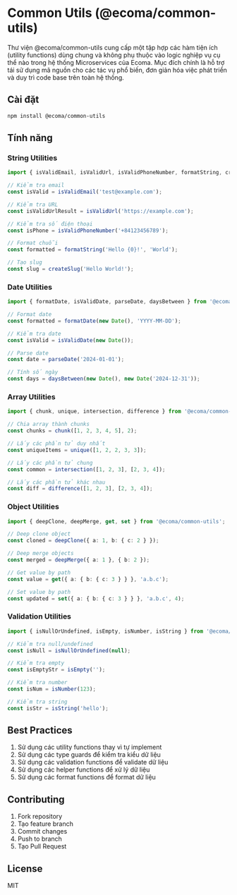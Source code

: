 # Common Utils (@ecoma/common-utils)

Thư viện @ecoma/common-utils cung cấp một tập hợp các hàm tiện ích (utility functions) dùng chung và không phụ thuộc vào logic nghiệp vụ cụ thể nào trong hệ thống Microservices của Ecoma. Mục đích chính là hỗ trợ tái sử dụng mã nguồn cho các tác vụ phổ biến, đơn giản hóa việc phát triển và duy trì code base trên toàn hệ thống.

## Cài đặt

```bash
npm install @ecoma/common-utils
```

## Tính năng

### String Utilities

```typescript
import { isValidEmail, isValidUrl, isValidPhoneNumber, formatString, createSlug } from '@ecoma/common-utils';

// Kiểm tra email
const isValid = isValidEmail('test@example.com');

// Kiểm tra URL
const isValidUrlResult = isValidUrl('https://example.com');

// Kiểm tra số điện thoại
const isPhone = isValidPhoneNumber('+84123456789');

// Format chuỗi
const formatted = formatString('Hello {0}!', 'World');

// Tạo slug
const slug = createSlug('Hello World!');
```

### Date Utilities

```typescript
import { formatDate, isValidDate, parseDate, daysBetween } from '@ecoma/common-utils';

// Format date
const formatted = formatDate(new Date(), 'YYYY-MM-DD');

// Kiểm tra date
const isValid = isValidDate(new Date());

// Parse date
const date = parseDate('2024-01-01');

// Tính số ngày
const days = daysBetween(new Date(), new Date('2024-12-31'));
```

### Array Utilities

```typescript
import { chunk, unique, intersection, difference } from '@ecoma/common-utils';

// Chia array thành chunks
const chunks = chunk([1, 2, 3, 4, 5], 2);

// Lấy các phần tử duy nhất
const uniqueItems = unique([1, 2, 2, 3, 3]);

// Lấy các phần tử chung
const common = intersection([1, 2, 3], [2, 3, 4]);

// Lấy các phần tử khác nhau
const diff = difference([1, 2, 3], [2, 3, 4]);
```

### Object Utilities

```typescript
import { deepClone, deepMerge, get, set } from '@ecoma/common-utils';

// Deep clone object
const cloned = deepClone({ a: 1, b: { c: 2 } });

// Deep merge objects
const merged = deepMerge({ a: 1 }, { b: 2 });

// Get value by path
const value = get({ a: { b: { c: 3 } } }, 'a.b.c');

// Set value by path
const updated = set({ a: { b: { c: 3 } } }, 'a.b.c', 4);
```

### Validation Utilities

```typescript
import { isNullOrUndefined, isEmpty, isNumber, isString } from '@ecoma/common-utils';

// Kiểm tra null/undefined
const isNull = isNullOrUndefined(null);

// Kiểm tra empty
const isEmptyStr = isEmpty('');

// Kiểm tra number
const isNum = isNumber(123);

// Kiểm tra string
const isStr = isString('hello');
```

## Best Practices

1. Sử dụng các utility functions thay vì tự implement
2. Sử dụng các type guards để kiểm tra kiểu dữ liệu
3. Sử dụng các validation functions để validate dữ liệu
4. Sử dụng các helper functions để xử lý dữ liệu
5. Sử dụng các format functions để format dữ liệu

## Contributing

1. Fork repository
2. Tạo feature branch
3. Commit changes
4. Push to branch
5. Tạo Pull Request

## License

MIT
